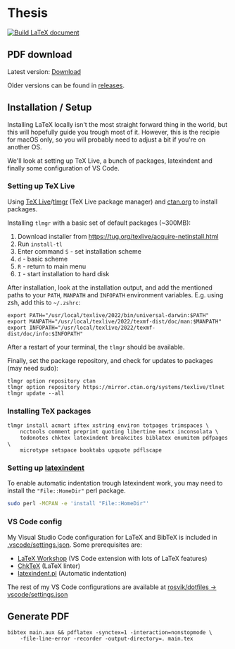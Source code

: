 # Thesis


<!-- Replace the urls here to get a badge of build status. You can find yours at [your-repo-url]/actions/workflows/build-latex.yml > "..." > "Create status badge". (Or just replace the repo refrence in the URLs below) -->

[![Build LaTeX document](https://github.com/rosvik/thesis/workflows/Build%20LaTeX%20document/badge.svg)](https://github.com/rosvik/thesis/actions/workflows/build-latex.yml)


## PDF download

<!-- Update the urls here to get direct links to downloads -->

Latest version: [Download](https://github.com/rosvik/thesis/releases/latest/download/main.pdf)

Older versions can be found in [releases](https://github.com/rosvik/thesis/releases/).

## Installation / Setup

Installing LaTeX locally isn't the most straight forward thing in the world, but this will hopefully guide you trough most of it. However, this is the recipie for macOS only, so you will probably need to adjust a bit if you're on another OS. 

We'll look at setting up TeX Live, a bunch of packages, latexindent and finally some configuration of VS Code.

### Setting up TeX Live

Using [TeX Live](https://tug.org/texlive/quickinstall.html)/[tlmgr](https://www.tug.org/texlive/tlmgr.html) (TeX Live package manager) and [ctan.org](https://www.ctan.org/) to install packages.

Installing `tlmgr` with a basic set of default packages (~300MB):

1. Download installer from https://tug.org/texlive/acquire-netinstall.html
2. Run `install-tl`
3. Enter command `S` - set installation scheme
4. `d` - basic scheme
5. `R` - return to main menu
6. `I` - start installation to hard disk

After installation, look at the installation output, and add the mentioned paths to your `PATH`, `MANPATH` and `INFOPATH` environment variables. E.g. using zsh, add this to `~/.zshrc`:

```
export PATH="/usr/local/texlive/2022/bin/universal-darwin:$PATH"
export MANPATH="/usr/local/texlive/2022/texmf-dist/doc/man:$MANPATH"
export INFOPATH="/usr/local/texlive/2022/texmf-dist/doc/info:$INFOPATH"
```

After a restart of your terminal, the `tlmgr` should be available.

Finally, set the package repository, and check for updates to packages (may need sudo):

```
tlmgr option repository ctan
tlmgr option repository https://mirror.ctan.org/systems/texlive/tlnet
tlmgr update --all
```

### Installing TeX packages

<!-- ```
tlmgr install acmart iftex xstring environ totpages trimspaces manyfoot \
    ncctools comment balance preprint quoting libertine newtx zi4 inconsolata \
    todonotes chktex latexindent breakcites biblatex enumitem pdfpages
```
not present: zi4, balance, manyfoot -->

```
tlmgr install acmart iftex xstring environ totpages trimspaces \
    ncctools comment preprint quoting libertine newtx inconsolata \
    todonotes chktex latexindent breakcites biblatex enumitem pdfpages \
    microtype setspace booktabs upquote pdflscape
```


### Setting up [latexindent](https://github.com/cmhughes/latexindent.pl)

To enable automatic indentation trough latexindent work, you may need to install the `"File::HomeDir"` perl package.

```sh
sudo perl -MCPAN -e 'install "File::HomeDir"'
```

### VS Code config

My Visual Studio Code configuration for LaTeX and BibTeX is included in [.vscode/settings.json](.vscode/settings.json). Some prerequisites are:

- [LaTeX Workshop](https://marketplace.visualstudio.com/items?itemName=James-Yu.latex-workshop) (VS Code extension with lots of LaTeX features)
- [ChkTeX](https://www.nongnu.org/chktex/) (LaTeX linter)
- [latexindent.pl](https://github.com/cmhughes/latexindent.pl) (Automatic indentation)

The rest of my VS Code configurations are available at [rosvik/dotfiles -> vscode/settings.json](https://github.com/rosvik/dotfiles/blob/master/vscode/settings.json)

## Generate PDF

```
bibtex main.aux && pdflatex -synctex=1 -interaction=nonstopmode \
    -file-line-error -recorder -output-directory=. main.tex
```
